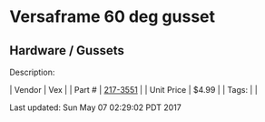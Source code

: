 # Versaframe 60 deg gusset
## Hardware / Gussets
Description: 	 

| Vendor | Vex | 
| Part # | [217-3551](http://www.vexrobotics.com/vexpro/versaframe/versaframegussetsandmounts.html) | 
| Unit Price | $4.99 | 
| Tags: |  | 

Last updated: Sun May 07 02:29:02 PDT 2017